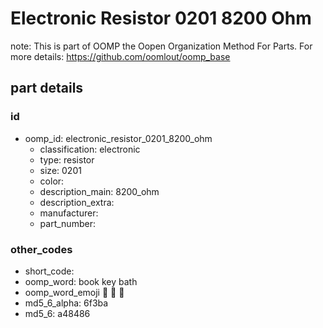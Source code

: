 # Electronic Resistor 0201 8200 Ohm  

note: This is part of OOMP the Oopen Organization Method For Parts. For more details: https://github.com/oomlout/oomp_base

##  part details





### id
* oomp_id: electronic_resistor_0201_8200_ohm
  * classification: electronic
  * type: resistor
  * size: 0201
  * color: 
  * description_main: 8200_ohm
  * description_extra: 
  * manufacturer: 
  * part_number: 

### other_codes
* short_code: 
* oomp_word: book key bath
* oomp_word_emoji :book: :key: :bath:
* md5_6_alpha: 6f3ba
* md5_6: a48486